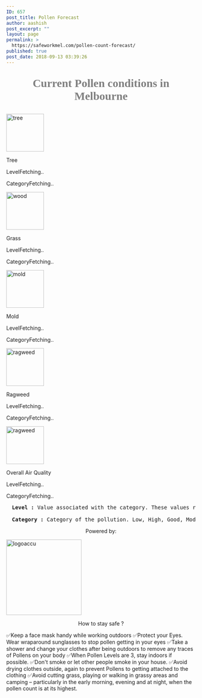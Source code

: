 ```yaml
---
ID: 657
post_title: Pollen Forecast
author: aashish
post_excerpt: ""
layout: page
permalink: >
  https://safeworkmel.com/pollen-count-forecast/
published: true
post_date: 2018-09-13 03:39:26
---
```

<p style="text-align:center;font-size:30px;font-family:Tahoma;color:grey;font-weight:bolder">Current Pollen conditions in Melbourne</p>		
			<!Doctype html>
<html lang="en">
<head>
	<meta charset="utf-8" />
	<title>Current Pollen Conditions</title>
</head>
<body onload="getPollenCounts()">
	<style>
        .pollenLables{
            font-family:Tahoma;
            font-size:30px;
            font-weight:bolder;
            color:grey;
            text-align: center;
        }
        .pollenFields{
            font-family:Tahoma;
            color:;
            font-size:15px;
            font-weight:bold;
            color:black;
        }
        .pollenValues{
            padding-left:50px;
            color:seagreen;
            font-size:15px;
         }
    </style>
	<!--Tree Pollen Column Start-->
	<img src="https://farm2.staticflickr.com/1943/44323635144_a3de43986c_m.jpg" style="height:100px" alt="tree" />
	<p> Tree</p>
	<p>LevelFetching..</p>
	<p>CategoryFetching..</p>
	<!--Tree Pollen Column End-->
	<!--Grass Pollen Column Start-->
	<img src="https://farm2.staticflickr.com/1914/30107507457_6c6ae99b20_m.jpg" style="height:100px" alt="wood"/>
	<p >Grass</p>
	<p>LevelFetching..</p>
	<p>CategoryFetching..</p>
	<!--Grass Pollen Column End-->
	<!--Mold Pollen Column Start-->
	<img src="https://farm2.staticflickr.com/1907/44131936815_009dc4b432_m.jpg" style="height:100px;" alt="mold"/>
	<p >Mold</p>
	<p>LevelFetching..</p>
	<p>CategoryFetching..</p>
	<!--Mold Pollen Column Start-->
	<!--Ragweed Pollen Column Start-->
	<img src="https://farm2.staticflickr.com/1967/43231752300_393d28bf09_m.jpg" style="height:100px;" alt="ragweed" />
	<p>Ragweed  </p>
	<p>LevelFetching..</p>
	<p>CategoryFetching..</p>
	<!--Ragweed Pollen Column Start-->
	<!--Air Quality Start-->
	<img src="https://mbtskoudsalg.com/images/air-clipart-transparent-background-wind-7.png" style="height:100px;" alt="ragweed" />
	<p>Overall Air Quality  </p>
	<p>LevelFetching..</p>
	<p>CategoryFetching..</p>
	<!--Air Quality End-->
	<!--Level Category Description-->
	<pre><strong style="padding-left:15px">Level :</strong>&nbsp;Value associated with the category. These values range from 0 to 6, with 0 implying good conditions and 6 implying hazardous conditions.<br /><br /><strong style="padding-left:15px">Category :</strong>&nbsp;Category of the pollution. Low, High, Good, Moderate, Unhealthy, Hazardous</pre>        
	<!--Level Category Description-->
	<!--Accuweather Logo-->
	<p style="text-align: center;">Powered by:</strong></p>
	<a href="https://developer.accuweather.com/"><img src="http://apidev.accuweather.com/developers/Media/Default/logo//awx-logo-orange.png" width="200" alt="logoaccu"></a>
	<!--Accuweather Logo-->
</body>
</html>		
			<style>
        .cont {
            display: block;
            position: relative;
            padding-left: 35px;
            margin-bottom: 12px;
            cursor: pointer;
            font-size: 22px;
            -webkit-user-select: none;
            -moz-user-select: none;
            -ms-user-select: none;
            user-select: none;
        }
        .checkListText
        {
            font-family: Tahoma;
            color:grey;
            font-size:18px;
            text-align:justify;
        }
        </style>
        <p style="text-align: center;">How to stay safe ?</p>
                        <label>
                             &#x2705;Keep a face mask handy while working outdoors
                        </label>
                        <label>
                             &#x2705;Protect your Eyes. Wear wraparound sunglasses to stop pollen getting in your eyes
                        </label>
                        <label>
                             &#x2705;Take a shower and change your clothes after being outdoors to remove any traces of Pollens on your body
                        </label>
                        <label>
                             &#x2705;When Pollen Levels are 3, stay indoors if possible.
                        </label>
                        <label>
                             &#x2705;Don't smoke or let other people smoke in your house. 
                        </label>
                        <label>
                             &#x2705;Avoid drying clothes outside, again to prevent Pollens to getting attached to the clothing
                        </label>         
                        <label>
                             &#x2705;Avoid cutting grass, playing or walking in grassy areas and camping – particularly in the early morning, evening and at night, when the pollen count is at its highest.
                        </label>